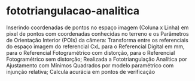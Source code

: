 # fototriangulacao-analitica
Inserindo coordenadas de pontos no espaço imagem (Coluna x Linha) em pixel de pontos com coordenadas conhecidas no terreno e os Parâmetros de Orientação Interior (POIs) da câmera: Transforma entre os referenciais do espaço imagem do referencial CxL para o Referencial Digital em mm, para o Referencial Fotogramétrico com distorção, para o Referencial Fotogramétrico sem distorção; Realizada a Fototriangulação Analítica por Ajustamento com Mínimos Quadrados por modelo paramétrico com injunção relativa; Calcula acurácia em pontos de verificação
